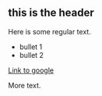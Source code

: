 ## this is the header

Here is some regular text.

   * bullet  1
   * bullet  2

[Link to google](http://www.google.com)

More text.
